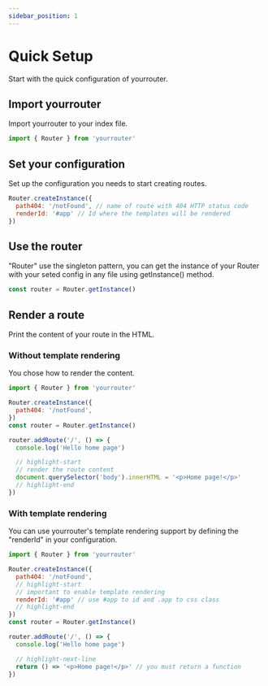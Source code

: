 ```yaml
---
sidebar_position: 1
---
```

# Quick Setup
Start with the quick configuration of yourrouter.

## Import yourrouter
Import yourrouter to your index file.

```js title="src/index.js"
import { Router } from 'yourrouter'
```

## Set your configuration
Set up the configuration you needs to start creating routes.

```js title="src/index.js"
Router.createInstance({
  path404: '/notFound', // name of route with 404 HTTP status code
  renderId: '#app' // Id where the templates will be rendered
})
```

## Use the router
"Router" use the singleton pattern, you can get the instance of your Router with your seted config in any file using getInstance() method.

```js title="src/index.js"
const router = Router.getInstance()
```

## Render a route
Print the content of your route in the HTML.

### Without template rendering
You chose how to render the content.

```js title="src/index.js"
import { Router } from 'yourrouter'

Router.createInstance({
  path404: '/notFound',
})
const router = Router.getInstance()

router.addRoute('/', () => {
  console.log('Hello home page')

  // highlight-start
  // render the route content
  document.querySelector('body').innerHTML = '<p>Home page!</p>'
  // highlight-end
})
```

### With template rendering
You can use yourrouter's template rendering support by defining the "renderId" in your configuration.

```js title="src/index.js"
import { Router } from 'yourrouter'

Router.createInstance({
  path404: '/notFound',
  // highlight-start
  // important to enable template rendering
  renderId: '#app' // use #app to id and .app to css class
  // highlight-end
})
const router = Router.getInstance()

router.addRoute('/', () => {
  console.log('Hello home page')

  // highlight-next-line
  return () => '<p>Home page!</p>' // you must return a function
})
```